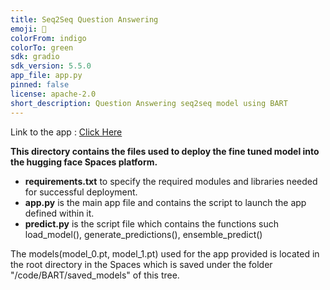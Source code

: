 ```yaml
---
title: Seq2Seq Question Answering
emoji: 🦀
colorFrom: indigo
colorTo: green
sdk: gradio
sdk_version: 5.5.0
app_file: app.py
pinned: false
license: apache-2.0
short_description: Question Answering seq2seq model using BART
---
```


Link to the app : [Click Here](https://huggingface.co/spaces/amithugs/Seq2Seq-Question-Answering/)

**This directory contains the files used to deploy the fine tuned model into the hugging face Spaces platform.**
 
* **requirements.txt** to specify the required modules and libraries needed for successful deployment.
* **app.py** is the main app file and contains the script to launch the app defined within it.
* **predict.py** is the script file which contains the functions such load_model(), generate_predictions(), ensemble_predict()

The models(model_0.pt, model_1.pt) used for the app provided is located in the root directory in the Spaces which is saved under the folder "/code/BART/saved_models" of this tree.


